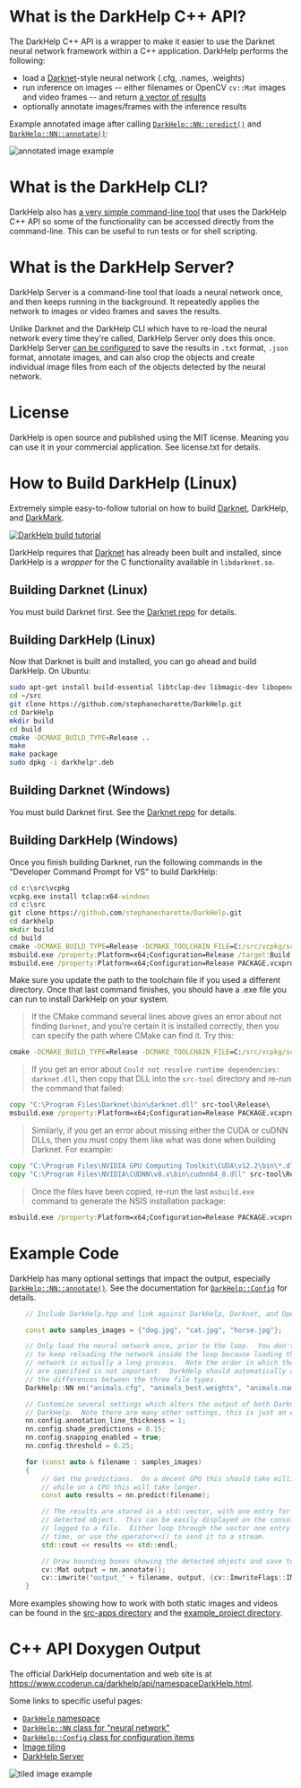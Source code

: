 # What is the DarkHelp C++ API?

The DarkHelp C++ API is a wrapper to make it easier to use the Darknet neural network framework within a C++ application.  DarkHelp performs the following:

- load a [Darknet](https://github.com/hank-ai/darknet)-style neural network (.cfg, .names, .weights)
- run inference on images -- either filenames or OpenCV `cv::Mat` images and video frames -- and return [a vector of results](https://www.ccoderun.ca/DarkHelp/api/structDarkHelp_1_1PredictionResult.html#details)
- optionally annotate images/frames with the inference results

Example annotated image after calling [`DarkHelp::NN::predict()`](https://www.ccoderun.ca/DarkHelp/api/classDarkHelp_1_1NN.html#a827eaa61af42451f0796a4f0adb43013)
and [`DarkHelp::NN::annotate()`](https://www.ccoderun.ca/DarkHelp/api/classDarkHelp_1_1NN.html#a718c604a24ffb20efca54bbd73d79de5):

![annotated image example](src-doc/shade_25pcnt.png)

# What is the DarkHelp CLI?

DarkHelp also has [a very simple command-line tool](https://www.ccoderun.ca/darkhelp/api/Tool.html) that uses the DarkHelp C++ API so some of the functionality can be accessed directly from the command-line.  This can be useful to run tests or for shell scripting.

# What is the DarkHelp Server?

DarkHelp Server is a command-line tool that loads a neural network once, and then keeps running in the background.  It repeatedly applies the network to images or video frames and saves the results.

Unlike Darknet and the DarkHelp CLI which have to re-load the neural network every time they're called, DarkHelp Server only does this once.  DarkHelp Server [can be configured](https://www.ccoderun.ca/darkhelp/api/Server.html) to save the results in `.txt` format, `.json` format, annotate images, and can also crop the objects and create individual image files from each of the objects detected by the neural network.

# License

DarkHelp is open source and published using the MIT license.  Meaning you can use it in your commercial application.  See license.txt for details.

# How to Build DarkHelp (Linux)

Extremely simple easy-to-follow tutorial on how to build [Darknet](https://github.com/hank-ai/darknet#table-of-contents), DarkHelp, and [DarkMark](https://github.com/stephanecharette/DarkMark).

[![DarkHelp build tutorial](https://github.com/hank-ai/darknet/raw/master/doc/linux_build_thumbnail.jpg)](https://www.youtube.com/watch?v=WTT1s8JjLFk)

DarkHelp requires that [Darknet](https://github.com/hank-ai/darknet) has already been built and installed, since DarkHelp is a *wrapper* for the C functionality available in `libdarknet.so`.

## Building Darknet (Linux)

You must build Darknet first.  See the [Darknet repo](https://github.com/hank-ai/darknet#linux-cmake-method) for details.

## Building DarkHelp (Linux)

Now that Darknet is built and installed, you can go ahead and build DarkHelp.  On Ubuntu:

```sh
sudo apt-get install build-essential libtclap-dev libmagic-dev libopencv-dev
cd ~/src
git clone https://github.com/stephanecharette/DarkHelp.git
cd DarkHelp
mkdir build
cd build
cmake -DCMAKE_BUILD_TYPE=Release ..
make
make package
sudo dpkg -i darkhelp*.deb
```

## Building Darknet (Windows)

You must build Darknet first.  See the [Darknet repo](https://github.com/hank-ai/darknet#windows-cmake-method) for details.

## Building DarkHelp (Windows)

Once you finish building Darknet, run the following commands in the "Developer Command Prompt for VS" to build DarkHelp:

```bat
cd c:\src\vcpkg
vcpkg.exe install tclap:x64-windows
cd c:\src
git clone https://github.com/stephanecharette/DarkHelp.git
cd darkhelp
mkdir build
cd build
cmake -DCMAKE_BUILD_TYPE=Release -DCMAKE_TOOLCHAIN_FILE=C:/src/vcpkg/scripts/buildsystems/vcpkg.cmake ..
msbuild.exe /property:Platform=x64;Configuration=Release /target:Build -maxCpuCount -verbosity:normal -detailedSummary DarkHelp.sln
msbuild.exe /property:Platform=x64;Configuration=Release PACKAGE.vcxproj
```

Make sure you update the path to the toolchain file if you used a different directory.  Once that last command finishes, you should have a .exe file you can run to install DarkHelp on your system.

> If the CMake command several lines above gives an error about not finding `Darknet`, and you're certain it is installed correctly, then you can specify the path where CMake can find it.  Try this:

```bat
cmake -DCMAKE_BUILD_TYPE=Release -DCMAKE_TOOLCHAIN_FILE=C:/src/vcpkg/scripts/buildsystems/vcpkg.cmake -DDarknet="C:/Program Files/Darknet/lib/darknet.lib" ..
```

> If you get an error about `Could not resolve runtime dependencies: darknet.dll`, then copy that DLL into the `src-tool` directory and re-run the command that failed:

```bat
copy "C:\Program Files\Darknet\bin\darknet.dll" src-tool\Release\
msbuild.exe /property:Platform=x64;Configuration=Release PACKAGE.vcxproj
```

> Similarly, if you get an error about missing either the CUDA or cuDNN DLLs, then you must copy them like what was done when building Darknet.  For example:

```bat
copy "C:\Program Files\NVIDIA GPU Computing Toolkit\CUDA\v12.2\bin\*.dll" src-tool\Release\
copy "C:\Program Files\NVIDIA\CUDNN\v8.x\bin\cudnn64_8.dll" src-tool\Release\
```

> Once the files have been copied, re-run the last `msbuild.exe` command to generate the NSIS installation package:

```bat
msbuild.exe /property:Platform=x64;Configuration=Release PACKAGE.vcxproj
```

# Example Code

DarkHelp has many optional settings that impact the output, especially [`DarkHelp::NN::annotate()`](https://www.ccoderun.ca/darkhelp/api/classDarkHelp_1_1NN.html#a718c604a24ffb20efca54bbd73d79de5).  See the documentation for [`DarkHelp::Config`](https://www.ccoderun.ca/darkhelp/api/classDarkHelp_1_1Config.html#details) for details.

```cpp
    // Include DarkHelp.hpp and link against DarkHelp, Darknet, and OpenCV.

    const auto samples_images = {"dog.jpg", "cat.jpg", "horse.jpg"};

    // Only load the neural network once, prior to the loop.  You don't want
    // to keep reloading the network inside the loop because loading the
    // network is actually a long process.  Note the order in which the files
    // are specified is not important.  DarkHelp should automatically detect
    // the differences between the three file types.
    DarkHelp::NN nn("animals.cfg", "animals_best.weights", "animals.names");

    // Customize several settings which alters the output of both Darknet and
    // DarkHelp.  Note there are many other settings, this is just an example.
    nn.config.annotation_line_thickness = 1;
    nn.config.shade_predictions = 0.15;
    nn.config.snapping_enabled = true;
    nn.config.threshold = 0.25;

    for (const auto & filename : samples_images)
    {
        // Get the predictions.  On a decent GPU this should take milliseconds,
        // while on a CPU this will take longer.
        const auto results = nn.predict(filename);

        // The results are stored in a std::vector, with one entry for each
        // detected object.  This can be easily displayed on the console or
        // logged to a file.  Either loop through the vector one entry at a
        // time, or use the operator<<() to send it to a stream.
        std::cout << results << std::endl;

        // Draw bounding boxes showing the detected objects and save to disk.
        cv::Mat output = nn.annotate();
        cv::imwrite("output_" + filename, output, {cv::ImwriteFlags::IMWRITE_PNG_COMPRESSION, 9});
    }
```

More examples showing how to work with both static images and videos can be found in the [src-apps directory](src-apps/) and the [example_project directory](example_project/).

# C++ API Doxygen Output

The official DarkHelp documentation and web site is at <https://www.ccoderun.ca/darkhelp/api/namespaceDarkHelp.html>.

Some links to specific useful pages:

- [`DarkHelp` namespace](https://www.ccoderun.ca/darkhelp/api/namespaceDarkHelp.html)
- [`DarkHelp::NN` class for "neural network"](https://www.ccoderun.ca/darkhelp/api/classDarkHelp_1_1NN.html#details)
- [`DarkHelp::Config` class for configuration items](https://www.ccoderun.ca/darkhelp/api/classDarkHelp_1_1Config.html#details)
- [Image tiling](https://www.ccoderun.ca/darkhelp/api/Tiling.html)
- [DarkHelp Server](https://www.ccoderun.ca/darkhelp/api/Server.html)

![tiled image example](src-doc/mailboxes_2x2_tiles_detection.png)

